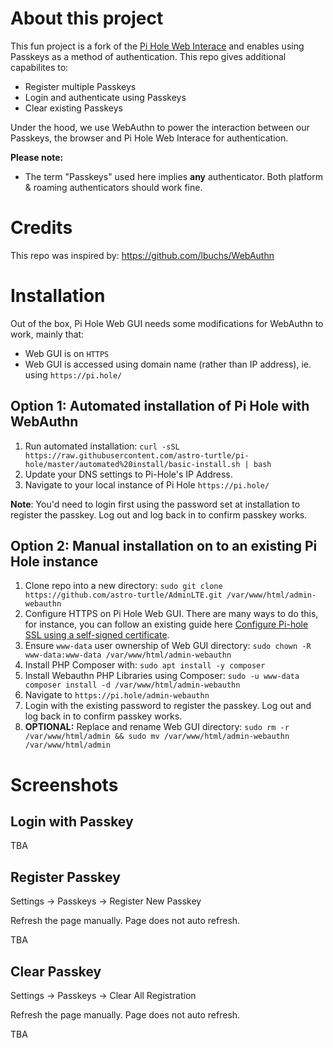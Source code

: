 # About this project
This fun project is a fork of the [Pi Hole Web Interace](https://github.com/pi-hole/AdminLTE) and enables using Passkeys as a method of authentication. This repo gives additional capabilites to:
- Register multiple Passkeys
- Login and authenticate using Passkeys
- Clear existing Passkeys

Under the hood, we use WebAuthn to power the interaction between our Passkeys, the browser and Pi Hole Web Interace for authentication.

**Please note:** 
- The term "Passkeys" used here implies **any** authenticator. Both platform & roaming authenticators should work fine.

# Credits
This repo was inspired by: https://github.com/lbuchs/WebAuthn

# Installation
Out of the box, Pi Hole Web GUI needs some modifications for WebAuthn to work, mainly that:
-  Web GUI is on `HTTPS`
-  Web GUI is accessed using domain name (rather than IP address), ie. using `https://pi.hole/`

## Option 1: Automated installation of Pi Hole with WebAuthn
1. Run automated installation: `curl -sSL https://raw.githubusercontent.com/astro-turtle/pi-hole/master/automated%20install/basic-install.sh | bash`
1. Update your DNS settings to Pi-Hole's IP Address.
1. Navigate to your local instance of Pi Hole `https://pi.hole/`

**Note**: You'd need to login first using the password set at installation to register the passkey. Log out and log back in to confirm passkey works.

## Option 2: Manual installation on to an existing Pi Hole instance
1. Clone repo into a new directory: `sudo git clone https://github.com/astro-turtle/AdminLTE.git /var/www/html/admin-webauthn`
1. Configure HTTPS on Pi Hole Web GUI. There are many ways to do this, for instance, you can follow an existing guide here [Configure Pi-hole SSL using a self-signed certificate](https://www.virtualizationhowto.com/2021/12/configure-pi-hole-ssl-using-a-self-signed-certificate/).
1. Ensure `www-data` user ownership of Web GUI directory: `sudo chown -R www-data:www-data /var/www/html/admin-webauthn`
1. Install PHP Composer with: `sudo apt install -y composer`
1. Install Webauthn PHP Libraries using Composer: `sudo -u www-data composer install -d /var/www/html/admin-webauthn`
1. Navigate to `https://pi.hole/admin-webauthn`
1. Login with the existing password to register the passkey. Log out and log back in to confirm passkey works.
1. **OPTIONAL:** Replace and rename Web GUI directory: `sudo rm -r /var/www/html/admin && sudo mv /var/www/html/admin-webauthn /var/www/html/admin`

# Screenshots
## Login with Passkey
TBA

## Register Passkey
Settings -> Passkeys -> Register New Passkey

Refresh the page manually. Page does not auto refresh.

TBA

## Clear Passkey
Settings -> Passkeys -> Clear All Registration

Refresh the page manually. Page does not auto refresh.

TBA
